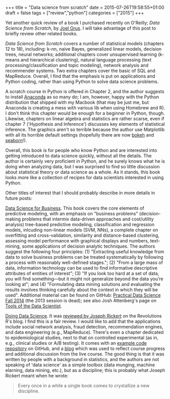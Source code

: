 +++
title = "Data science from scratch"
date = 2015-07-26T19:58:55+01:00
draft = false
tags = ["review","python"]
categories = ["2015"]
+++

Yet another quick review of a book I purchased recently on O'Reilly; _Data Science from Scratch_, by [Joel Grus](http://joelgrus.com). I will take advantage of this post to briefly review other related books.

_Data Science from Scratch_ covers a number of statistical models (chapters 12 to 18), including: k-nn, naive Bayes, generalized linear models, decision trees, neural networks; additional chapters cover unsupervised learning (k-means and hierarchical clustering), natural language processing (text processing/classification and topic modeling), network analysis and recommender systems. Two extra chapters cover the basic of SQL and MapReduce. Overall, I find that the emphasis is put on applications and Python coding, rather than using Python to solve data science problems.

A scratch course in Python is offered in Chapter 2, and the author suggests to install [Anaconda](http://continuum.io/downloads) as so many do; I am, however, happy with the Python distribution that shipped with my Macbook (that may be just me, but Anaconda is creating a mess with various lib when using Homebrew and R). I don't think this chapter would be enough for a beginner in Python, though. Likewise, chapters on linear algebra and statistics are rather scarse, even if chapter 7 ('Hypothesis and Inference') discusses key elements of statistical inference. The graphics aren't so terrible because the author use Matplotlib with all its horrible default settings (hopefully there are now [bokeh](http://bokeh.pydata.org/en/latest/) and [seaborn](http://stanford.edu/~mwaskom/software/seaborn/)!).

Overall, this book is for people who know Python and are interested into getting introduced to data science quickly, without all the details. The author is certainly very proficient in Python, and he surely knows what he is doing when analyzing data, but I was surprised to find so little discussion about statistical theory or data science as a whole. As it stands, this book looks more like a collection of recipes for data scientists interested in using Python.

Other titles of interest that I should probably describe in more details in future posts:

<i class="fa fa-external-link fa-1x"></i> [Data Science for Business](http://www.data-science-for-biz.com). This book covers the core elements of predictive modeling, with an emphasis on "business problems" (decision-making problems that intermix data-driven approaches and cost/utility analysis) tree-based predictive modeling, classification and regression models, inlcuding non-linear models (SVM, NNs), a complete chapter on overfitting and cross-validation, similarity and distance-based clustering, assessing model performance with graphical displays and numbers, text-mining, some applications of decision analytic techniques. The authors suggest the following four principles: (1) "Extracting useful knowledge from data to solve business problems can be treated systematically by following a process with reasonably well-defined stages."; (2) "From a large mass of data, information technology can be used to find informative descriptive attributes of entities of interest"; (3) "If you look too hard at a set of data, you will find something—but it might not generalize beyond the data you’re looking at"; and (4) "Formulating data mining solutions and evaluating the results involves thinking carefully about the context in which they will be used". Additional material can be found on GitHub: [Practical Data Science Fall 2014](https://github.com/jattenberg/PDS-Spring-2014) (the 2013 session is dead); see also Josh Attenberg's page on [Tools of the Data Scientist](http://people.stern.nyu.edu/ja1517/datascience.html).

<i class="fa fa-external-link fa-1x"></i> [Doing Data Science](http://shop.oreilly.com/product/0636920028529.do). It was [reviewed by Joseph Rickert](http://goo.gl/29S0Wu) on the Revolutions R's blog. I find this is a fair review. I would like to add that the applications include social network analysis, fraud detection, recommendation engines, and data engineering (e.g., MapReduce). There's even a chapter dedicated to epidemiological studies, next to that on controlled experimental (as in, e.g., clinical studies or A/B testing). It comes with an [example code repository](https://github.com/oreillymedia/doing_data_science) on GitHub, and a [blog](http://columbiadatascience.com/doing-data-science/) which was used to reflect course progress and additional discussion from the live course. The good thing is that it was written by people with a background in statistics, and the authors are not speaking of 'data science' as a simple toolbox (data munging, machine elarning, data mining, etc.), but as a discipline; this is probably what Joseph Rickert meant when he wrote:

> Every once in a while a single book comes to crystallize a new discipline.
